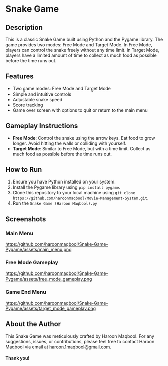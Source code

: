 # Snake Game

## Description
This is a classic Snake Game built using Python and the Pygame library. The game provides two modes: Free Mode and Target Mode. In Free Mode, players can control the snake freely without any time limit. In Target Mode, players have a limited amount of time to collect as much food as possible before the time runs out.

## Features
- Two game modes: Free Mode and Target Mode
- Simple and intuitive controls
- Adjustable snake speed
- Score tracking
- Game over screen with options to quit or return to the main menu

## Gameplay Instructions
- **Free Mode**: Control the snake using the arrow keys. Eat food to grow longer. Avoid hitting the walls or colliding with yourself.
- **Target Mode**: Similar to Free Mode, but with a time limit. Collect as much food as possible before the time runs out.

## How to Run
1. Ensure you have Python installed on your system.
2. Install the Pygame library using `pip install pygame`.
3. Clone this repository to your local machine using `git clone https://github.com/haroonmaqbool/Movie-Management-System.git`.
4. Run the `Snake Game (Haroon Maqbool).py`

## Screenshots
### Main Menu
https://github.com/haroonmaqbool/Snake-Game-Pygame/assets/main_menu.png
### Free Mode Gameplay
https://github.com/haroonmaqbool/Snake-Game-Pygame/assets/free_mode_gameplay.png
### Game End Menu 
https://github.com/haroonmaqbool/Snake-Game-Pygame/assets/target_mode_gameplay.png

## About the Author

This Snake Game was meticulously crafted by Haroon Maqbool. For any suggestions, issues, or contributions, please feel free to contact Haroon Maqbool via email at [haroon.1maqbool@gmail.com](mailto:haroon.1maqbool@gmail.com).

#### Thank you!

